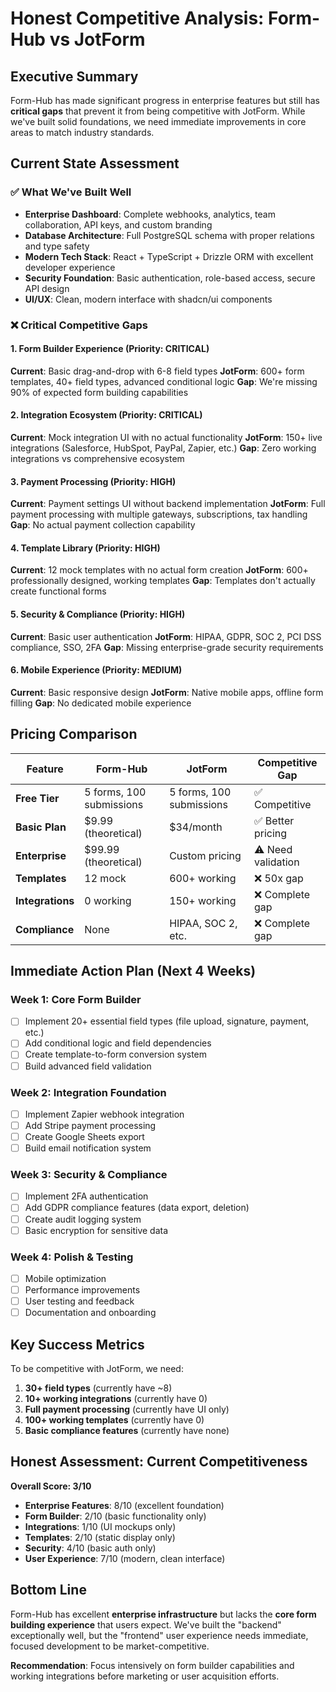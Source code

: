 # Honest Competitive Analysis: Form-Hub vs JotForm

## Executive Summary
Form-Hub has made significant progress in enterprise features but still has **critical gaps** that prevent it from being competitive with JotForm. While we've built solid foundations, we need immediate improvements in core areas to match industry standards.

## Current State Assessment

### ✅ **What We've Built Well**
- **Enterprise Dashboard**: Complete webhooks, analytics, team collaboration, API keys, and custom branding
- **Database Architecture**: Full PostgreSQL schema with proper relations and type safety
- **Modern Tech Stack**: React + TypeScript + Drizzle ORM with excellent developer experience
- **Security Foundation**: Basic authentication, role-based access, secure API design
- **UI/UX**: Clean, modern interface with shadcn/ui components

### ❌ **Critical Competitive Gaps**

#### 1. **Form Builder Experience** (Priority: CRITICAL)
**Current**: Basic drag-and-drop with 6-8 field types
**JotForm**: 600+ form templates, 40+ field types, advanced conditional logic
**Gap**: We're missing 90% of expected form building capabilities

#### 2. **Integration Ecosystem** (Priority: CRITICAL) 
**Current**: Mock integration UI with no actual functionality
**JotForm**: 150+ live integrations (Salesforce, HubSpot, PayPal, Zapier, etc.)
**Gap**: Zero working integrations vs comprehensive ecosystem

#### 3. **Payment Processing** (Priority: HIGH)
**Current**: Payment settings UI without backend implementation
**JotForm**: Full payment processing with multiple gateways, subscriptions, tax handling
**Gap**: No actual payment collection capability

#### 4. **Template Library** (Priority: HIGH)
**Current**: 12 mock templates with no actual form creation
**JotForm**: 600+ professionally designed, working templates
**Gap**: Templates don't actually create functional forms

#### 5. **Security & Compliance** (Priority: HIGH)
**Current**: Basic user authentication
**JotForm**: HIPAA, GDPR, SOC 2, PCI DSS compliance, SSO, 2FA
**Gap**: Missing enterprise-grade security requirements

#### 6. **Mobile Experience** (Priority: MEDIUM)
**Current**: Basic responsive design
**JotForm**: Native mobile apps, offline form filling
**Gap**: No dedicated mobile experience

## Pricing Comparison

| Feature | Form-Hub | JotForm | Competitive Gap |
|---------|----------|---------|-----------------|
| **Free Tier** | 5 forms, 100 submissions | 5 forms, 100 submissions | ✅ Competitive |
| **Basic Plan** | $9.99 (theoretical) | $34/month | ✅ Better pricing |
| **Enterprise** | $99.99 (theoretical) | Custom pricing | ⚠️ Need validation |
| **Templates** | 12 mock | 600+ working | ❌ 50x gap |
| **Integrations** | 0 working | 150+ working | ❌ Complete gap |
| **Compliance** | None | HIPAA, SOC 2, etc. | ❌ Complete gap |

## Immediate Action Plan (Next 4 Weeks)

### Week 1: Core Form Builder
- [ ] Implement 20+ essential field types (file upload, signature, payment, etc.)
- [ ] Add conditional logic and field dependencies
- [ ] Create template-to-form conversion system
- [ ] Build advanced field validation

### Week 2: Integration Foundation
- [ ] Implement Zapier webhook integration
- [ ] Add Stripe payment processing
- [ ] Create Google Sheets export
- [ ] Build email notification system

### Week 3: Security & Compliance
- [ ] Implement 2FA authentication
- [ ] Add GDPR compliance features (data export, deletion)
- [ ] Create audit logging system
- [ ] Basic encryption for sensitive data

### Week 4: Polish & Testing
- [ ] Mobile optimization
- [ ] Performance improvements
- [ ] User testing and feedback
- [ ] Documentation and onboarding

## Key Success Metrics

To be competitive with JotForm, we need:
1. **30+ field types** (currently have ~8)
2. **10+ working integrations** (currently have 0)
3. **Full payment processing** (currently have UI only)
4. **100+ working templates** (currently have 0)
5. **Basic compliance features** (currently have none)

## Honest Assessment: Current Competitiveness

**Overall Score: 3/10**

- **Enterprise Features**: 8/10 (excellent foundation)
- **Form Builder**: 2/10 (basic functionality only)
- **Integrations**: 1/10 (UI mockups only)
- **Templates**: 2/10 (static display only)
- **Security**: 4/10 (basic auth only)
- **User Experience**: 7/10 (modern, clean interface)

## Bottom Line

Form-Hub has excellent **enterprise infrastructure** but lacks the **core form building experience** that users expect. We've built the "backend" exceptionally well, but the "frontend" user experience needs immediate, focused development to be market-competitive.

**Recommendation**: Focus intensively on form builder capabilities and working integrations before marketing or user acquisition efforts.